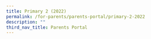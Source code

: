 ```yaml
---
title: Primary 2 (2022)
permalink: /for-parents/parents-portal/primary-2-2022
description: ""
third_nav_title: Parents Portal
---
```


